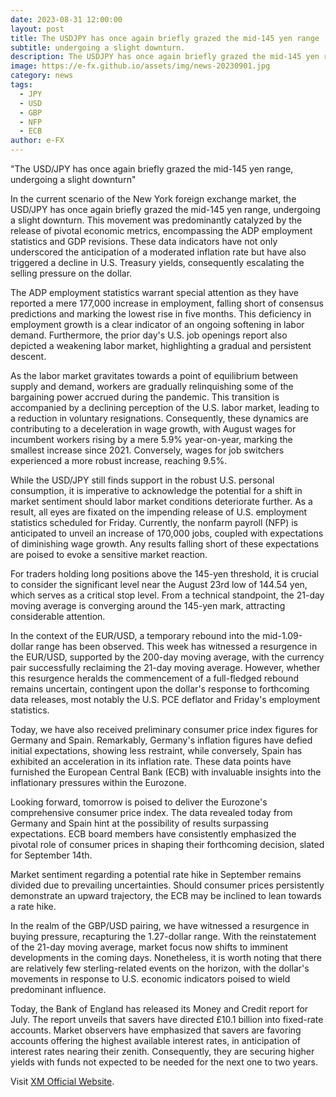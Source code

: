 ```yaml
---
date: 2023-08-31 12:00:00
layout: post
title: The USDJPY has once again briefly grazed the mid-145 yen range
subtitle: undergoing a slight downturn.
description: The USDJPY has once again briefly grazed the mid-145 yen range, undergoing a slight downturn
image: https://e-fx.github.io/assets/img/news-20230901.jpg
category: news
tags:
  - JPY
  - USD
  - GBP
  - NFP
  - ECB
author: e-FX
---
```


"The USD/JPY has once again briefly grazed the mid-145 yen range, undergoing a slight downturn"

In the current scenario of the New York foreign exchange market, the USD/JPY has once again briefly grazed the mid-145 yen range, undergoing a slight downturn. This movement was predominantly catalyzed by the release of pivotal economic metrics, encompassing the ADP employment statistics and GDP revisions. These data indicators have not only underscored the anticipation of a moderated inflation rate but have also triggered a decline in U.S. Treasury yields, consequently escalating the selling pressure on the dollar.

The ADP employment statistics warrant special attention as they have reported a mere 177,000 increase in employment, falling short of consensus predictions and marking the lowest rise in five months. This deficiency in employment growth is a clear indicator of an ongoing softening in labor demand. Furthermore, the prior day's U.S. job openings report also depicted a weakening labor market, highlighting a gradual and persistent descent.

As the labor market gravitates towards a point of equilibrium between supply and demand, workers are gradually relinquishing some of the bargaining power accrued during the pandemic. This transition is accompanied by a declining perception of the U.S. labor market, leading to a reduction in voluntary resignations. Consequently, these dynamics are contributing to a deceleration in wage growth, with August wages for incumbent workers rising by a mere 5.9% year-on-year, marking the smallest increase since 2021. Conversely, wages for job switchers experienced a more robust increase, reaching 9.5%.

While the USD/JPY still finds support in the robust U.S. personal consumption, it is imperative to acknowledge the potential for a shift in market sentiment should labor market conditions deteriorate further. As a result, all eyes are fixated on the impending release of U.S. employment statistics scheduled for Friday. Currently, the nonfarm payroll (NFP) is anticipated to unveil an increase of 170,000 jobs, coupled with expectations of diminishing wage growth. Any results falling short of these expectations are poised to evoke a sensitive market reaction.

For traders holding long positions above the 145-yen threshold, it is crucial to consider the significant level near the August 23rd low of 144.54 yen, which serves as a critical stop level. From a technical standpoint, the 21-day moving average is converging around the 145-yen mark, attracting considerable attention.

In the context of the EUR/USD, a temporary rebound into the mid-1.09-dollar range has been observed. This week has witnessed a resurgence in the EUR/USD, supported by the 200-day moving average, with the currency pair successfully reclaiming the 21-day moving average. However, whether this resurgence heralds the commencement of a full-fledged rebound remains uncertain, contingent upon the dollar's response to forthcoming data releases, most notably the U.S. PCE deflator and Friday's employment statistics.

Today, we have also received preliminary consumer price index figures for Germany and Spain. Remarkably, Germany's inflation figures have defied initial expectations, showing less restraint, while conversely, Spain has exhibited an acceleration in its inflation rate. These data points have furnished the European Central Bank (ECB) with invaluable insights into the inflationary pressures within the Eurozone.

Looking forward, tomorrow is poised to deliver the Eurozone's comprehensive consumer price index. The data revealed today from Germany and Spain hint at the possibility of results surpassing expectations. ECB board members have consistently emphasized the pivotal role of consumer prices in shaping their forthcoming decision, slated for September 14th.

Market sentiment regarding a potential rate hike in September remains divided due to prevailing uncertainties. Should consumer prices persistently demonstrate an upward trajectory, the ECB may be inclined to lean towards a rate hike.

In the realm of the GBP/USD pairing, we have witnessed a resurgence in buying pressure, recapturing the 1.27-dollar range. With the reinstatement of the 21-day moving average, market focus now shifts to imminent developments in the coming days. Nonetheless, it is worth noting that there are relatively few sterling-related events on the horizon, with the dollar's movements in response to U.S. economic indicators poised to wield predominant influence.

Today, the Bank of England has released its Money and Credit report for July. The report unveils that savers have directed £10.1 billion into fixed-rate accounts. Market observers have emphasized that savers are favoring accounts offering the highest available interest rates, in anticipation of interest rates nearing their zenith. Consequently, they are securing higher yields with funds not expected to be needed for the next one to two years.

Visit [XM Official Website](https://clicks.pipaffiliates.com/c?c=550036&l=en&p=0).